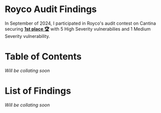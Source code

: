 # Royco Audit Findings

In September of 2024, I participated in Royco's audit contest on Cantina securing [**1st place 🏆**](https://cantina.xyz/competitions/fadb5a8f-e39c-4a6b-89f6-a03858bb8602/leaderboard) with 5 High Severity vulnerabilies and 1 Medium Severity vulnerability.

# Table of Contents

_Will be collating soon_

# List of Findings

_Will be collating soon_

